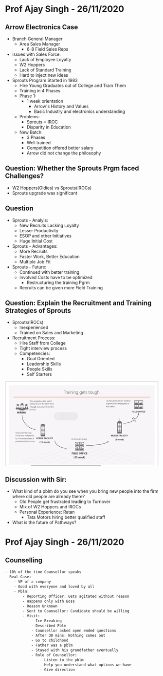 # Prof Ajay Singh - 26/11/2020

## Arrow Electronics Case
- Branch General Manager
	- Area Sales Manager
		- 6-8 Field Sales Reps
- Issues with Sales Force:
	- Lack of Employee Loyalty
	- W2 Hoppers
	- Lack of Standard Training
	- Hard to inject new ideas
- Sprouts Program Started in 1983
	- Hire Young Graduates out of College and Train Them
	- Training in 4 Phases
	- Phase 1:
		- 1 week orientation
			- Arrow's History and Values
			- Basic Industry and electronics understanding
	- Problems:
		- Sprouts = IROC
		- Disparity in Education
	- New Batch
		- 3 Phases
		- Well trained
		- Competition offered better salary
		- Arrow did not change the philosophy

## Question: Whether the Sprouts Prgm faced Challenges?
- W2 Hoppers(Oldies) vs Sprouts(IROCs)
- Sprouts upgrade was significant

## Question
- Sprouts - Analyis:
	- New Recruits Lacking Loyalty
	- Lesser Productivity
	- ESOP and other Initiatives
	- Huge Initial Cost
- Sprouts - Advantages:
	- More Recruits
	- Faster Work, Better Education
	- Multiple Job Fit
- Sprouts - Future:
	- Continued with better training
	- Involved Costs have to be optimized
		- Restructuring the training Pgrm
	- Recruits can be given more Field Training

## Question: Explain the Recruitment and Training Strategies of Sprouts
- Sprouts(IROCs)
	- Inexperienced
	- Trained on Sales and Marketing
- Recruitment Process:
	- Hire Staff from College
	- Tight interview process
	- Competencies:
		- Goal Oriented
		- Leadership Skills
		- People Skills
		- Self Starters

<img src="https://github.com/vasudev89/Term2-HRM/blob/master/Sprouts%20New%20Program.PNG">

## Discussion with Sir:
- What kind of a pblm do you see when you bring new people into the firm where old people are already there?
	- Old People get frustrated leading to Turnover
	- Mix of W2 Hoppers and IROCs
	- Personal Experience: Ratan
		- Tata Motors hiring better qualified staff
- What is the future of Pathways?

# Prof Ajay Singh - 26/11/2020

## Counselling
	- 10% of the time Counsellor speaks
	- Real Case:
		- VP of a company
		- Good with everyone and loved by all
		- Pblm: 
			- Reporting Officer: Gets agitated without reason
			- Happens only with Boss
			- Reason Unknown
			- Sent to Counsellor: Candidate should be willing
			- Visit:
				- Ice Breaking
				- Described Pblm
				- Counsellor asked open ended questions
				- After 30 mins: Nothing comes out
				- Go to childhood
				- Father was a pblm
				- Stayed with his grandfather eventually
				- Role of Counsellor:
					- Listen to the pblm
					- Help you understand what options we have
					- Give direction